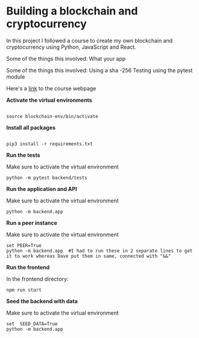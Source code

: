 # Building a blockchain and cryptocurrency


In this project I followed a course to create my own blockchain and cryptocurrency using Python, JavaScript and React. 

Some of the things this involved:
What your app


Some of the things this involved:
Using a sha -256
Testing using the pytest module


Here's a [link](https://www.udemy.com/course/python-js-react-blockchain/) to the course webpage


**Activate the virtual environments**

```

source blockchain-env/bin/activate
```

**Install all packages**
```

pip3 install -r requirements.txt
```

**Run the tests**

Make sure to activate the virtual environment

```
python -m pytest backend/tests
```

**Run the application and API**

Make sure to activate the virtual environment

```
python -m backend.app
```

**Run a peer instance**

Make sure to activate the virtual environment

```
set PEER=True 
python -m backend.app  #I had to run these in 2 separate lines to get it to work whereas Dave put them in same, connected with "&&"
```

**Run the frontend**

In the frontend directory:
```
npm run start
```

**Seed the backend with data**

Make sure to activate the virtual environment

```
set  SEED_DATA=True
python -m backend.app
```
